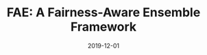 ---
title: "FAE: A Fairness-Aware Ensemble Framework"
collection: publications
permalink: /publication/2019-DBLP_conf_bigdataconf_IosifidisFN19
date: 2019-12-01
venue: '2019 IEEE International Conference on Big Data (Big Data), Los Angeles, CA, USA, December 9-12, 2019'
---